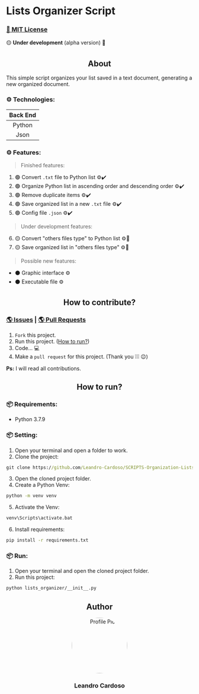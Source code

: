 # Lists Organizer Script

### [🔑 MIT License](https://github.com/Leandro-Cardoso/SCRIPTS-Organization-Lists/blob/master/LICENSE)

🟡 **Under development** (alpha version) 🔨

<div align="center">
    <h2>About</h2>
</div>

This simple script organizes your list saved in a text document, generating a new organized document.

### ⚙️ Technologies:
| Back End |
| :---: |
| Python |
| Json |

### ⚙️ Features:
> Finished features:
1. 🟢 Convert `.txt` file to Python list ⚙️✔️
2. 🟢 Organize Python list in ascending order and descending order ⚙️✔️
3. 🟢 Remove duplicate items ⚙️✔️
4. 🟢 Save organized list in a new `.txt` file ⚙️✔️
5. 🟢 Config file `.json` ⚙️✔️
> Under development features:
6. 🟡 Convert "others files type" to Python list ⚙️🔨
7. 🟡 Save organized list in "others files type" ⚙️🔨
> Possible new features:
* ⚫ Graphic interface ⚙️
* ⚫ Executable file ⚙️

<div align="center">
    <h2>How to contribute?</h2>
</div>

### [🌎 Issues](https://github.com/Leandro-Cardoso/SCRIPTS-Organization-Lists/issues) | [🌎 Pull Requests](https://github.com/Leandro-Cardoso/SCRIPTS-Organization-Lists/pulls)

1. `Fork` this project.
2. Run this project. ([How to run?](#📦-requirements))
3. Code... 💻
4. Make a `pull request` for this project. (Thank you ❕❕❕ 😉)

**Ps:** I will read all contributions.

<div align="center">
    <h2>How to run?</h2>
</div>

### 📦 Requirements:
* Python 3.7.9

### 📦 Setting:
1. Open your terminal and open a folder to work.
2. Clone the project:
```cmd
git clone https://github.com/Leandro-Cardoso/SCRIPTS-Organization-Lists.git
```
3. Open the cloned project folder.
4. Create a Python Venv:
```cmd
python -m venv venv
```
5. Activate the Venv:
```cmd
venv\Scripts\activate.bat
```
6. Install requirements:
```cmd
pip install -r requirements.txt
```

### 📦 Run:
1. Open your terminal and open the cloned project folder.
2. Run this project:
```cmd
python lists_organizer/__init__.py
```

<div align="center">
    <h2>Author</h2>
    <a href="https://github.com/Leandro-Cardoso">
        <img src="https://avatars.githubusercontent.com/u/41876952?v=4" alt="Profile Pic" width="150" style="border-radius: 50%"/>
    </a>
    <h3>Leandro Cardoso</h3>
</div>
